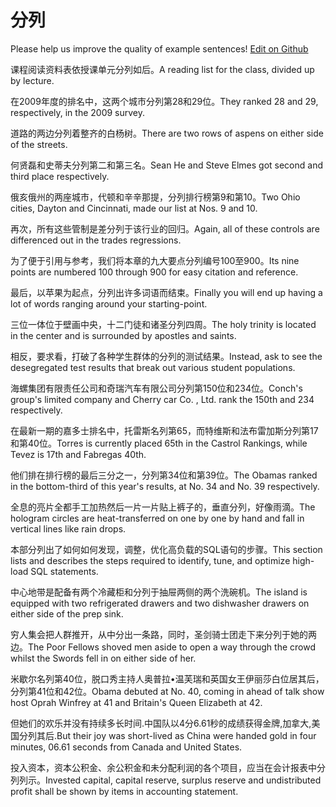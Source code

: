 # 分列

Please help us improve the quality of example sentences! [Edit on Github](https://github.com/jiyushe/jiyu-example-sentence-source/blob/main/chinese/fenlie.md)

<p><span class="chinese">课程阅读资料表依授课单元分列如后。</span><span class="english">A reading list for the class, divided up by lecture.</span></p>

<p><span class="chinese">在2009年度的排名中，这两个城市分列第28和29位。</span><span class="english">They ranked 28 and 29, respectively, in the 2009 survey.</span></p>

<p><span class="chinese">道路的两边分列着整齐的白杨树。</span><span class="english">There are two rows of aspens on either side of the streets.</span></p>

<p><span class="chinese">何贤磊和史蒂夫分列第二和第三名。</span><span class="english">Sean He and Steve Elmes got second and third place respectively.</span></p>

<p><span class="chinese">俄亥俄州的两座城市，代顿和辛辛那提，分列排行榜第9和第10。</span><span class="english">Two Ohio cities, Dayton and Cincinnati, made our list at Nos. 9 and 10.</span></p>

<p><span class="chinese">再次，所有这些管制是差分列于该行业的回归。</span><span class="english">Again, all of these controls are differenced out in the trades regressions.</span></p>

<p><span class="chinese">为了便于引用与参考，我们将本章的九大要点分列编号100至900。</span><span class="english">Its nine points are numbered 100 through 900 for easy citation and reference.</span></p>

<p><span class="chinese">最后，以苹果为起点，分列出许多词语而结束。</span><span class="english">Finally you will end up having a lot of words ranging around your starting-point.</span></p>

<p><span class="chinese">三位一体位于壁画中央，十二门徒和诸圣分列四周。</span><span class="english">The holy trinity is located in the center and is surrounded by apostles and saints.</span></p>

<p><span class="chinese">相反，要求看，打破了各种学生群体的分列的测试结果。</span><span class="english">Instead, ask to see the desegregated test results that break out various student populations.</span></p>

<p><span class="chinese">海螺集团有限责任公司和奇瑞汽车有限公司分列第150位和234位。</span><span class="english">Conch's group's limited company and Cherry car Co. , Ltd. rank the 150th and 234 respectively.</span></p>

<p><span class="chinese">在最新一期的嘉多士排名中，托雷斯名列第65，而特维斯和法布雷加斯分列第17和第40位。</span><span class="english">Torres is currently placed 65th in the Castrol Rankings, while Tevez is 17th and Fabregas 40th.</span></p>

<p><span class="chinese">他们排在排行榜的最后三分之一，分列第34位和第39位。</span><span class="english">The Obamas ranked in the bottom-third of this year's results, at No. 34 and No. 39 respectively.</span></p>

<p><span class="chinese">全息的亮片全都手工加热然后一片一片贴上裤子的，垂直分列，好像雨滴。</span><span class="english">The hologram circles are heat-transferred on one by one by hand and fall in vertical lines like rain drops.</span></p>

<p><span class="chinese">本部分列出了如何如何发现，调整，优化高负载的SQL语句的步骤。</span><span class="english">This section lists and describes the steps required to identify, tune, and optimize high-load SQL statements.</span></p>

<p><span class="chinese">中心地带是配备有两个冷藏柜和分列于抽屉两侧的两个洗碗机。</span><span class="english">The island is equipped with two refrigerated drawers and two dishwasher drawers on either side of the prep sink.</span></p>

<p><span class="chinese">穷人集会把人群推开，从中分出一条路，同时，圣剑骑士团走下来分列于她的两边。</span><span class="english">The Poor Fellows shoved men aside to open a way through the crowd whilst the Swords fell in on either side of her.</span></p>

<p><span class="chinese">米歇尔名列第40位，脱口秀主持人奥普拉•温芙瑞和英国女王伊丽莎白位居其后，分列第41位和42位。</span><span class="english">Obama  debuted at No. 40, coming in ahead of talk show host Oprah Winfrey at 41 and Britain's Queen Elizabeth at 42.</span></p>

<p><span class="chinese">但她们的欢乐并没有持续多长时间.中国队以4分6.61秒的成绩获得金牌,加拿大,美国分列其后.</span><span class="english">But their joy was short-lived as China were handed gold in four minutes, 06.61 seconds from Canada and United States.</span></p>

<p><span class="chinese">投入资本，资本公积金、余公积金和未分配利润的各个项目，应当在会计报表中分列列示。</span><span class="english">Invested capital, capital reserve, surplus reserve and undistributed profit shall be shown by items in accounting statement.</span></p>

